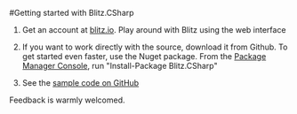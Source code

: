 #Getting started with Blitz.CSharp


1. Get an account at [blitz.io](http://blitz.io/). Play around with Blitz using the web interface


2. If you want to work directly with the source, download it from Github. To get started even faster, use the Nuget package. From the [Package Manager Console](http://docs.nuget.org/docs/start-here/using-the-package-manager-console), run "Install-Package Blitz.CSharp"



3. See the [sample code on GitHub](https://github.com/dangerwheeler/Blitz.CSharp/blob/master/Blitz.Console/Program.cs)

Feedback is warmly welcomed.